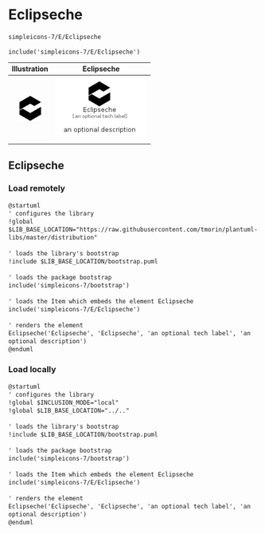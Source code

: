 # Eclipseche


```text
simpleicons-7/E/Eclipseche
```

```text
include('simpleicons-7/E/Eclipseche')
```



| Illustration | Eclipseche |
| :---: | :---: |
| ![illustration for Illustration](../../simpleicons-7/E/Eclipseche.png) | ![illustration for Eclipseche](../../simpleicons-7/E/Eclipseche.Local.png) |




## Eclipseche

### Load remotely
```plantuml
@startuml
' configures the library
!global $LIB_BASE_LOCATION="https://raw.githubusercontent.com/tmorin/plantuml-libs/master/distribution"

' loads the library's bootstrap
!include $LIB_BASE_LOCATION/bootstrap.puml

' loads the package bootstrap
include('simpleicons-7/bootstrap')

' loads the Item which embeds the element Eclipseche
include('simpleicons-7/E/Eclipseche')

' renders the element
Eclipseche('Eclipseche', 'Eclipseche', 'an optional tech label', 'an optional description')
@enduml
```

### Load locally
```plantuml
@startuml
' configures the library
!global $INCLUSION_MODE="local"
!global $LIB_BASE_LOCATION="../.."

' loads the library's bootstrap
!include $LIB_BASE_LOCATION/bootstrap.puml

' loads the package bootstrap
include('simpleicons-7/bootstrap')

' loads the Item which embeds the element Eclipseche
include('simpleicons-7/E/Eclipseche')

' renders the element
Eclipseche('Eclipseche', 'Eclipseche', 'an optional tech label', 'an optional description')
@enduml
```

